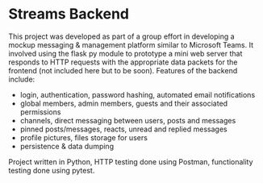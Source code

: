 # Streams Backend 
This project was developed as part of a group effort in developing a mockup messaging & management platform similar to Microsoft Teams. It involved using the flask py module to prototype a mini web server that responds to HTTP requests with the appropriate data packets for the frontend (not included here but to be soon). Features of the backend include: 
- login, authentication, password hashing, automated email notifications
- global members, admin members, guests and their associated permissions
- channels, direct messaging between users, posts and messages
- pinned posts/messages, reacts, unread and replied messages
- profile pictures, files storage for users
- persistence & data dumping

Project written in Python, HTTP testing done using Postman, functionality testing done using pytest.
